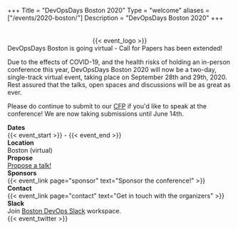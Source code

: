 +++
Title = "DevOpsDays Boston 2020"
Type = "welcome"
aliases = ["/events/2020-boston/"]
Description = "DevOpsDays Boston 2020"
+++

<style type="text/css">
h1.welcome-page { text-transform: initial; }
.welcome-page-event-logo { max-width: 100%; }
</style>

<div style="height:20px"></div>

<div class="row">
  <div class="col-md-3">
    <div style="text-align:center;">{{< event_logo >}}</div>
  </div>

  <div class="col-md-6">
    <div class="alert alert-warning" role="alert">
      DevOpsDays Boston is going virtual - Call for Papers has been extended!
    </div>
    <p>Due to the effects of COVID-19, and the health risks of holding an in-person conference this year, DevOpsDays Boston 2020 will now be a two-day, single-track virtual event, taking place on September 28th and 29th, 2020. Rest assured that the talks, open spaces and discussions will be as great as ever.</p>
    <p>Please do continue to submit to our <a href="https://bit.ly/dodbos2020cfp">CFP</a> if you'd like to speak at the conference! We are now taking submissions until June 14th.</p>
  </div>

  <div class="col-md-6">
    <div class="row">
      <div class="col-md-2"><strong>Dates</strong></div>
      <div class="col-md-8">{{< event_start >}} - {{< event_end >}}</div>
    </div>
    <div class="row">
      <div class="col-md-2"><strong>Location</strong></div>
      <div class="col-md-8">Boston (virtual)</div>
    </div>
    <div class="row">
      <div class="col-md-2"><strong>Propose</strong></div>
      <div class="col-md-8"><a href="https://bit.ly/dodbos2020cfp">Propose a talk!</a></div>
    </div>
    <!-- <div class="row">
      <div class="col-md-2"><strong>Register</strong></div>
      <div class="col-md-8"><a href="https://ti.to/devopsdaysbos/2020">Register to attend the conference!</a></div>
    </div>
  	<div class="row">
  		<div class="col-md-2"><strong>Program</strong></div>
      <div class="col-md-8">View the {{< event_link page="program" text="program." >}}</div>
  	</div>
  	<div class="row">
  		<div class="col-md-2"><strong>Speakers</strong></div>
      <div class="col-md-8">Check out the {{< event_link page="speakers" text="speakers!" >}}</div>
    </div>
    -->
    <div class="row">
      <div class="col-md-2"><strong>Sponsors</strong></div>
      <div class="col-md-8">{{< event_link page="sponsor" text="Sponsor the conference!" >}}</div>
    </div>
    <div class="row">
      <div class="col-md-2"><strong>Contact</strong></div>
      <div class="col-md-8">{{< event_link page="contact" text="Get in touch with the organizers" >}}</div>
    </div>
    <!-- Slack -->
    <div class="row">
      <div class="col-md-2">
        <strong>Slack</strong>
      </div>
      <div class="col-md-8">Join <a href="http://bit.ly/bdo-slack" target="blank">Boston DevOps Slack</a> workspace.
      </div>
    </div>
    <!-- Twitter -->
    <div class="row">
      <div class="col-md-2"></div>
      <div class="col-md-8">{{< event_twitter >}}</div>
    </div>
    <!-- LinkedIn -->
    <div class="row">
      <div class="col-md-2"></div>
      <div class="col-md-8">
        <script src="https://platform.linkedin.com/in.js" type="text/javascript">
          lang: en_US
          authorize: true
        </script>
        <script type="IN/FollowCompany" data-id="28598616"></script>
      </div>
    </div>
  </div>
</div>
